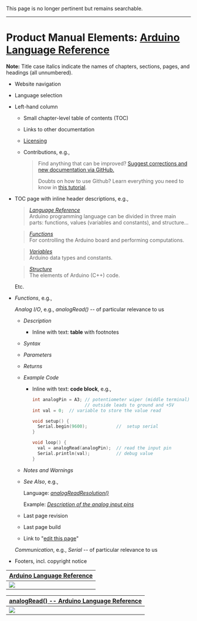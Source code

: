 This page is no longer pertinent but remains searchable.

----

# Product Manual Elements: [Arduino Language Reference](https://www.arduino.cc/reference/en/)

**Note:** Title case italics indicate the names of chapters, sections, pages, and headings (all unnumbered).

 -  Website navigation
 -  Language selection
 -  Left-hand column
    
     -  Small chapter-level table of contents (TOC)
     -  Links to other documentation
     -  [Licensing](https://creativecommons.org/licenses/)
     -  Contributions, e.g.,
        
         >  Find anything that can be improved? [Suggest corrections and new documentation via GitHub.](https://github.com/arduino/reference-en)
         >  
         >  Doubts on how to use Github? Learn everything you need to know in [this tutorial](https://create.arduino.cc/projecthub/Arduino_Genuino/contribute-to-the-arduino-reference-af7c37). 
    
 -  TOC page with inline header descriptions, e.g.,
    
     >  [*Language Reference*](https://www.arduino.cc/reference/en/) \
     >  Arduino programming language can be divided in three main parts: functions, values (variables and constants), and structure...
    
     >  [*Functions*](https://www.arduino.cc/reference/en/#functions) \
     >  For controlling the Arduino board and performing computations.
    
     >  [*Variables*](https://www.arduino.cc/reference/en/#variables) \
     >  Arduino data types and constants.
    
     >  [*Structure*](https://www.arduino.cc/reference/en/#structure) \
     >  The elements of Arduino (C++) code.
    
    Etc.
    
 -  *Functions*, e.g.,
    
    *Analog I/O*, e.g., *analogRead()* -- of particular relevance to us

     -  *Description*
        
         -  Inline with text: **table** with footnotes
        
     -  *Syntax*
     -  *Parameters*
     -  *Returns*
     -  *Example Code*
        
         -  Inline with text: **code block**, e.g.,
            
            ``` C++
            int analogPin = A3; // potentiometer wiper (middle terminal) connected to analog pin 3
                                // outside leads to ground and +5V
            int val = 0;  // variable to store the value read

            void setup() {
              Serial.begin(9600);           //  setup serial
            }

            void loop() {
              val = analogRead(analogPin);  // read the input pin
              Serial.println(val);          // debug value
            }
            ```
            
     -  *Notes and Warnings*
     -  *See Also*, e.g.,
        
        Language: [*analogReadResolution()*](https://www.arduino.cc/reference/en/language/functions/zero-due-mkr-family/analogreadresolution/)

        Example: [*Description of the analog input pins*](https://www.arduino.cc/en/Tutorial/Foundations/AnalogInputPins)
        
     -  Last page revision
     -  Last page build
     -  Link to "[edit this page](https://github.com/arduino/reference-en/edit/master/Language/Functions/Analog%20IO/analogRead.adoc)"
    
    *Communication*, e.g., *Serial* -- of particular relevance to us
    
 -  Footers, incl. copyright notice

| [Arduino Language Reference](https://www.arduino.cc/reference/en/) |
|:--|
| ![](https://raw.githubusercontent.com/keeganmjgreen/3D-Printed-Sensors-Manual-Demo/main/img/Arduino%20Language%20Reference%20(Webpage).png) |

| [analogRead() -- Arduino Language Reference](https://www.arduino.cc/reference/en/language/functions/analog-io/analogread/) |
|:--|
| ![](https://raw.githubusercontent.com/keeganmjgreen/3D-Printed-Sensors-Manual-Demo/main/img/analogRead()%20%E2%80%93%20Arduino%20Language%20Reference%20(Webpage).png) |
